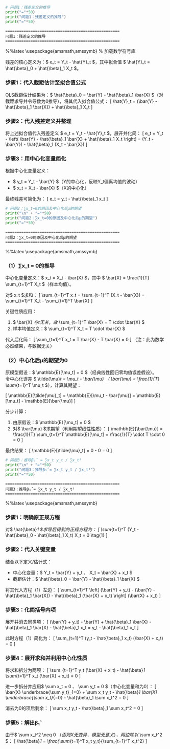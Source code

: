 ```python
# 问题1：残差定义的推导
print("="*50)
print("问题1：残差定义的推导")
print("="*50)
```

    ==================================================
    问题1：残差定义的推导
    ==================================================
    

%%latex
\usepackage{amsmath,amssymb} % 加载数学符号库

残差的核心定义为：$ e_t = Y_t - \hat{Y}_t $，其中拟合值 $ \hat{Y}_t = \hat{\beta}_0 + \hat{\beta}_1 X_t $。

### 步骤1：代入截距估计至拟合值公式
OLS截距估计结果为：$ \hat{\beta}_0 = \bar{Y} - \hat{\beta}_1 \bar{X} $（对截距求导并令导数为0推导），将其代入拟合值公式：
\[
\hat{Y}_t = (\bar{Y} - \hat{\beta}_1 \bar{X}) + \hat{\beta}_1 X_t
\]

### 步骤2：代入残差定义并整理
将上述拟合值代入残差定义 $ e_t = Y_t - \hat{Y}_t $，展开并化简：
\[
e_t = Y_t - \left( \bar{Y} - \hat{\beta}_1 \bar{X} + \hat{\beta}_1 X_t \right) = (Y_t - \bar{Y}) - \hat{\beta}_1 (X_t - \bar{X})
\]

### 步骤3：用中心化变量简化
根据中心化变量定义：
- $ y_t = Y_t - \bar{Y} $（Y的中心化，反映Y_t偏离均值的波动）
- $ x_t = X_t - \bar{X} $（X的中心化）

最终残差可简化为：
\[
e_t = y_t - \hat{\beta}_1 x_t
\]


```python
# 问题2：∑x_t=0的原因及中心化后μ的期望
print("\n" + "="*50)
print("问题2：∑x_t=0的原因及中心化后μ的期望")
print("="*50)
```

    
    ==================================================
    问题2：∑x_t=0的原因及中心化后μ的期望
    ==================================================
    

%%latex
\usepackage{amsmath,amssymb}

### （1）∑x_t = 0的推导
中心化变量定义：$ x_t = X_t - \bar{X} $，其中 $ \bar{X} = \frac{1}{T} \sum_{t=1}^T X_t $（样本均值）。

对$ x_t $求和：
\[
\sum_{t=1}^T x_t = \sum_{t=1}^T (X_t - \bar{X}) = \sum_{t=1}^T X_t - \sum_{t=1}^T \bar{X}
\]

关键性质应用：
1. $ \bar{X} $与t无关，故$ \sum_{t=1}^T \bar{X} = T \cdot \bar{X} $
2. 样本均值定义：$ \sum_{t=1}^T X_t = T \cdot \bar{X} $

代入后化简：
\[
\sum_{t=1}^T x_t = T \bar{X} - T \bar{X} = 0
\]
（注：此为数学必然结果，与数据无关）


### （2）中心化后μ的期望为0
原模型假设：$ \mathbb{E}[\mu_t] = 0 $（经典线性回归零均值误差假设）。  
令中心化误差 $ \tilde{\mu}_t = \mu_t - \bar{\mu} $（$ \bar{\mu} = \frac{1}{T} \sum_{t=1}^T \mu_t $），计算其期望：

\[
\mathbb{E}[\tilde{\mu}_t] = \mathbb{E}[\mu_t - \bar{\mu}] = \mathbb{E}[\mu_t] - \mathbb{E}[\bar{\mu}]
\]

分步计算：
1. 由原假设：$ \mathbb{E}[\mu_t] = 0 $
2. 对$ \bar{\mu} $求期望（利用期望线性性质）：
\[
\mathbb{E}[\bar{\mu}] = \frac{1}{T} \sum_{t=1}^T \mathbb{E}[\mu_t] = \frac{1}{T} \cdot T \cdot 0 = 0
\]

最终结果：
\[
\mathbb{E}[\tilde{\mu}_t] = 0 - 0 = 0
\]


```python
# 问题3：推导β₁̂ = ∑x_t y_t / ∑x_t²
print("\n" + "="*50)
print("问题3：推导β₁̂ = ∑x_t y_t / ∑x_t²")
print("="*50)
```

    
    ==================================================
    问题3：推导β₁̂ = ∑x_t y_t / ∑x_t²
    ==================================================
    

%%latex
\usepackage{amsmath,amssymb}

### 步骤1：明确原正规方程
对$ \hat{\beta}_1 $求导后得到的正规方程为：
\[
\sum_{t=1}^T (Y_t - \hat{\beta}_0 - \hat{\beta}_1 X_t) X_t = 0 \tag{1}
\]

### 步骤2：代入关键变量
结合以下定义/估计式：
- 中心化变量：$ Y_t = \bar{Y} + y_t $，$ X_t = \bar{X} + x_t $
- 截距估计：$ \hat{\beta}_0 = \bar{Y} - \hat{\beta}_1 \bar{X} $

将其代入方程（1）左边：
\[
\sum_{t=1}^T \left[ (\bar{Y} + y_t) - (\bar{Y} - \hat{\beta}_1 \bar{X}) - \hat{\beta}_1 (\bar{X} + x_t) \right] (\bar{X} + x_t)
\]

### 步骤3：化简括号内项
展开并消去同类项：
\[
(\bar{Y} + y_t) - \bar{Y} + \hat{\beta}_1 \bar{X} - \hat{\beta}_1 \bar{X} - \hat{\beta}_1 x_t = y_t - \hat{\beta}_1 x_t
\]

此时方程（1）简化为：
\[
\sum_{t=1}^T (y_t - \hat{\beta}_1 x_t) (\bar{X} + x_t) = 0
\]

### 步骤4：展开求和并利用中心化性质
将求和拆分为两项：
\[
\sum_{t=1}^T y_t (\bar{X} + x_t) - \hat{\beta}_1 \sum_{t=1}^T x_t (\bar{X} + x_t) = 0
\]

进一步拆分并应用$ \sum x_t = 0 $、$ \sum y_t = 0 $（中心化变量和为0）：
\[
\bar{X} \underbrace{\sum y_t}_{=0} + \sum x_t y_t - \hat{\beta}_1 \bar{X} \underbrace{\sum x_t}_{=0} - \hat{\beta}_1 \sum x_t^2 = 0
\]

消去为0的项后剩余：
\[
\sum x_t y_t - \hat{\beta}_1 \sum x_t^2 = 0
\]

### 步骤5：解出β₁̂
由于$ \sum x_t^2 \neq 0 $（否则X无变异，模型无意义），两边除以$ \sum x_t^2 $：
\[
\hat{\beta}_1 = \frac{\sum_{t=1}^T x_t y_t}{\sum_{t=1}^T x_t^2}
\]


```python

```


```python

```
